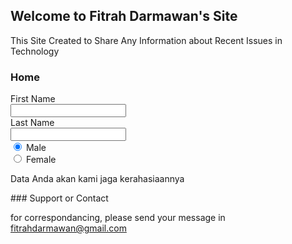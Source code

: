 ## Welcome to Fitrah Darmawan's Site

This Site Created to Share Any Information about Recent Issues in Technology

### Home
<form>
First Name<br>
<input type="text" name="firstname">
<br>
Last Name<br>
<input type="text" name="lastname">
<br>
<input type="radio" name="gender" value="male" checked> Male<br>
  <input type="radio" name="gender" value="female"> Female<br>
 </form>
<p>Data Anda akan kami jaga kerahasiaannya</p>
### Support or Contact

for correspondancing, please send your message in fitrahdarmawan@gmail.com
